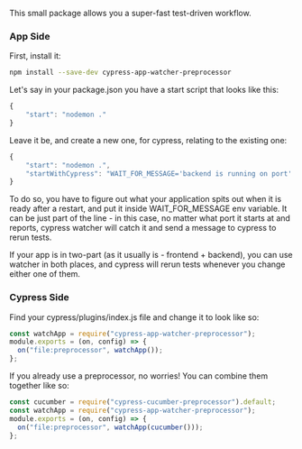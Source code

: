 This small package allows you a super-fast test-driven workflow.

### App Side
First, install it:

```bash
npm install --save-dev cypress-app-watcher-preprocessor
```

Let's say in your package.json you have a start script that looks like this:

```javascript
{
    "start": "nodemon ."
}
```

Leave it be, and create a new one, for cypress, relating to the existing one:

```javascript 
{
    "start": "nodemon .",
    "startWithCypress": "WAIT_FOR_MESSAGE='backend is running on port' cypressAppWatcher npm run start"
}
```

To do so, you have to figure out what your application spits out when it is ready after a restart, and put it inside WAIT_FOR_MESSAGE env variable.
It can be just part of the line - in this case, no matter what port it starts at and reports, cypress watcher will catch it and send a message to cypress to rerun tests.

If your app is in two-part (as it usually is - frontend + backend), you can use watcher in both places, and cypress will rerun tests whenever you change either one of them.

### Cypress Side

Find your cypress/plugins/index.js file and change it to look like so:
```javascript
const watchApp = require("cypress-app-watcher-preprocessor");
module.exports = (on, config) => {
  on("file:preprocessor", watchApp());
};
```

If you already use a preprocessor, no worries! You can combine them together like so:

```javascript
const cucumber = require("cypress-cucumber-preprocessor").default;
const watchApp = require("cypress-app-watcher-preprocessor");
module.exports = (on, config) => {
  on("file:preprocessor", watchApp(cucumber()));
};
```
